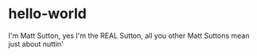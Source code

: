 # hello-world

I'm Matt Sutton, yes I'm the REAL Sutton, all you other Matt Suttons mean just about nuttin'

